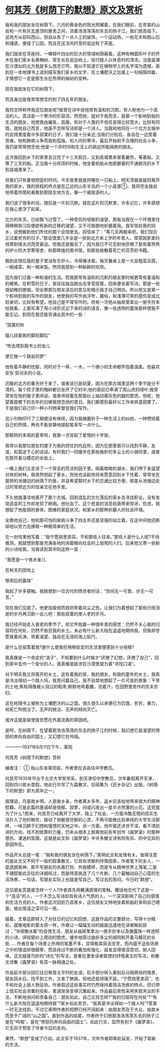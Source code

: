 # [何其芳《树荫下的默想》原文及赏析](https://www.vrrw.net/wx/8795.html)

我和我的朋友坐在树荫下。六月的黄金色的阳光照耀着。在我们眼前，在苍翠的山岩和一片有灰瓦屋顶的屋舍之间，流着浩浩荡荡的东去的扬子江。我们居高临下。这地方从前叫西山，但自从有了一点人工的装饰，一个运动场，一些花木和假山石和铺道，便成了公园。而且在这凉风时至的岩边有了茶座。

我们就坐在茶座间。一棵枝叶四出的巨大的常绿树荫蔽着。这种有椭圆形叶子的乔木在我们家乡名黄桷树，常生长在岩边岭上，给行路人以休息时的清凉。当我留滞在沙漠似的北方我是多么想念它呵，我以不知道它在植物学上的名字深为遗憾，直到在一本地理书上读到描写我们家乡的文字，在土壤肥沃之后接上一句榕荫四垂，才猜想它一定是那生长在热带的榕树的变种。

现在我就坐在它的树荫下。

而且身边是我常常想念的别了四五年的朋友。



我将怎样称呼我这位朋友呢?我曾在诗中说他常有温和的沉默。有人称他为一个高洁的人。高洁是一个寒冷的形容词，然而他，就对于我而言，是第一个影响到我的生活的朋友，他使我由褊急，孤傲，和对于人类的不信任变得比较宽大，比较有同情。就他自己而言，他虽不怎样写诗却是一个诗人。当我和他同在一个北方古城中的会馆里度着许多寂寞的日子，我们是十分亲近;当我们分别后，各自在一边受着苦难，他和肺病斗争而我和孤独，和人间的寒冷，最后开始和不合理的社会斗争，我仍是常常想念他;他是一个非时间和生活上的疏远所能隔绝的朋友。

这次我回到乡下的家里去过完了十三天假日，又到县城里来冒着暑热，等着船。又等了三天的船。正当我十分厌烦的时候，他坐着帆船从他那僻塞的不通邮讯的乡下到县城里来了。

但我们只有着很短促的时间。今天夜里我就将睡在一只船上，明天清晨我就将离开我的家乡。我的旅程的终点是在辽远的山东半岛的一个小县里①。我将完全独自地带着热情和勇敢到那陌生地方去，像一个被放逐的人。

我们说了很多的话，随后是一片刻沉默。就在这片刻沉默里，许多记忆，许多感想在我心里浮了起来。

北方的冬天。已经飘飞过雪了。一种奇异的悒郁的渴望，那每当我在一个环境里住得稍稍熟习后便欲有新的迁移的渴望，又不可抵御地折磨着我。我写信给我的同乡，说想搬到他们所住的那个会馆里去。回信来了：“等几天再搬来吧，我们现在正过着贫穷的日子。”那会馆里几乎全是一些到北方来上学的年青人，常常因家里的钱寄到得太迟而受窘迫。但我还是搬去了，因为我已不可忍耐地厌倦了那有着熊熊的炉火的大学寄宿舍，和那辉煌的图书馆，和那些放散着死亡的芬芳的书籍。

搬到会馆后我的屋子里没有生炉火，冷得像冰窖。每天餐桌上是一大盆粗菜豆腐，一碗咸菜，和一锅米饭。然而我感到一种新鲜的欢欣。

因为我们过着一种和谐的生活。而我那常有温和的沉默的朋友那时候更常有着温和的微笑。在积雪的日子，我往往独自跑出去享受寂寞，回来便坐着写诗。那是一些很幼稚的歌唱，但全靠那位朋友读后的意见和暗示我才自己明白。所以他又是第一个影响到我的写作的朋友，他使我的写作由浮夸，庸俗，和浅薄可笑的感伤变成比较亲切，比较有希望。他自己是不常写作的。但有一次他从抽屉里拿出一册手抄本给我看，上面写满了用小诗形式记下来的诗的语言，像一些透明的露珠那样使我不能忘记。到现在我还能背诵出其中的一些：

“寂寞的秋

猫儿绕着我的脚前脚后”

“吹去爬到我书上的虫儿

使它做一个跳岩的梦”

他有着平静的忧郁，同时对于一草，一木，一个微小的生命都怀抱着温柔。他喜欢安东·契诃夫的小说。

迟晚的北方的春天终于来了，或者说已是初夏，因为在那古城里这两个季节是分不清的。每个院子里的槐树都已张开了它的伞;他的窗前已牵满了爬山虎的绿叶;我常常坐在他的屋子里闲谈，或者谛视着在那窗纱上抽动着灰色的腿的壁虎。他呢，他望着屋檐下的去年的旧蜂窝想念他的昔日。我们都感到最好以工作来排遣寂寞了。于是我们自己印一种小刊物来督促我们写作。

这小刊物印行了三期便没有继续，因为我被磨折于一种生活上的纠纷，一种燃烧着自己的热情，再也不能安静地提起笔来写一点什么。

那郁热的多雨的夏季呵，我第一次背起了爱情的十字架。

我常以我那位朋友的屋子为我的烦忧的托庇所，因为在那里我可以找到平静，友谊，和莫逆于心的谈话。有时我们一同缓步在那些曲折的多尘土的小胡同里，或者在那开着马樱花的长街上。

一晚上我们又走进了一个常去的荒凉的园子里。隔着暗暗的湖水，我们停下来遥望对岸的树林。我突然想起了家乡。而他也谈起他将来愿意回到乡下住着，常常坐在屋侧的池塘边的树荫下钓鱼，并且希望那时乡下的交通比较方便，邮差从池塘边走过时常把远方的信亲交在他手里。

不久他就凄凉地离开了那个古城，回到混乱的文化落后的家乡去寻找职业。没有发现适宜的工作却发现了肺病。他吐血了。这个悲哀的消息给我带来惊讶，忧虑，我想起了他瘦弱的身体，困难的家庭状况，和家乡的那种折磨人的社会环境。

全靠他自己，他和那可怕的疾病斗争了四五年还是坚强的站立着。在这中间他还断续地以劳力去换取一种极简单的生活。

在一封信里他写着：“我宁愿挑葱卖蒜，不和那些人往来。”那些人是什么人呢?不待推测，我就想到那是充满各地的闭着眼向社会的上层爬的人们。后来他又寄一些新的小诗给我，当我读到其中的这样一首：

“我愿是一个拣水雀儿

在秋天的田坎上

啄雨后的露珠”

我起了许多感触。我联想到一位古代的愤世者的话：“世间无一可食，亦无一可言。”

现在我们见面了。他更加瘦弱而我则带着风尘之色。让我们为着想起了那些已经消逝的岁月再沉默一会儿吧：那些寂寞的使人老的岁月。

我已经开始走入衰老的季节了，却又怀抱着一种很年青的感觉：仍然不关心我的归宿将在何处，仍然不依恋我的乡土。未必有什么新大陆在遥遥地期待我，但我却甘愿冒着风涛，带着渴望，独自在无涯的海上航行。

是什么在驱策着我?是什么使我在稍稍安定的生活里便感到十分悒郁?

我真像是一个命定的“浪子”，不知要到什么时候才“厌倦了幻想，厌倦了自己”，回到家中去作一个安分的人。我真像是跋涉在沙漠里就为着“寻找口渴”。

对于明天我又将离开的乡土，这有着我的家，我的朋友，和我的童年的乡土，我真是冷淡得如一个路人吗，我责问着自己。我不自禁地想起了一片可哀的景象：干旱的土地;焦枯得像被火烧过的稻禾;默默地弯着腰，流着汗，在田野里劳作的农夫农妇。

这在地理书上被称为土壤肥沃的山之国，很久很久以来便已为饥饿，贫穷，暴力，和死亡所统治了。无声的统治，无声的倾向灭亡。

或许这就是驱使我甘愿在外面流离的原因吧。

是呵，在树荫下，在望着那浩浩荡荡的东去的扬子江的时候，我幻想它是渴望的愤怒的奔向自由的国土，又幻想它在呜咽。

————1937年6月11日下午，莱阳

何其芳《树荫下的默想》赏析

编者注： ① 指山东省莱阳县，作者曾在该县任中学教员。

何其芳1935年毕业于北京大学哲学系，到天津任中学教员，次年暑假离开天津，回到四川故乡度假。他此行共写了九篇散文，后结集为《还乡杂记》出版，《树荫下的默想》即为其中之一。

按理说，月是故乡明，人是故乡亲，作者离乡多年，返乡应该给他带来很大的精神慰藉，可是此篇的基调却是悒郁、寂寥，间或闪发出一星半点愤激的火花。这究竟为了什么?原来，何其芳已经离开了大学，踏上了社会，一方面冷酷无情的现实生活扑入了他的眼帘，拨动了他敏感忧郁的心灵，不再可能像比较单纯的大学生活那样，一味沉醉于幻想和憧憬的天地之中。另一方面，他毕竟还涉世不深，看不清前进的方向，找不到依靠的力量，仍未从根本上脱离他前些年创作《画梦录》时那种感伤、凄迷的氛围，这就是此文和《画梦录》中许多散文诗有同有异、同中见异的原因所在。

作品开头总提一笔：“我和我的朋友坐在树荫下。”表明此文和友情有关。值得注意的是此文又不同于一般的叙事散文，它具有浓郁的抒情因素，作者笔下的友人，一是遗貌取神，即不写朋友的衣着打扮、外貌模样，而是专从精神世界上落笔;二是不铺叙彼此交往的详细经过，而是特意挑选了几个片断，几个最触动自己心弦的生活场景，一句话，写朋友实际上也就是写自己，写过去的苦闷，今日的“默想”。

这位朋友究竟是怎样一个人?作者首先用蘸满感情的笔触，概括地交代了这是一个“高洁”的人，一个不怎么写诗却具有诗人气质的人，一个深深影响了自己的感情和生活方式的人。作者这次回到万县家乡，这位朋友又特地坐着帆船赶来和自己晤面，彼此情谊之深可见一斑。

接着，文章迅即转入了对往日的记忆和回想，这是作品的主要部分，写得十分精彩。就像电影的蒙太奇一样，作者让一幅幅生动的画面迅速地在读者眼前掠过：“冷得像冰窖”的会馆生活，朋友从抽屉里拿出一册手抄本以及像露珠一样透明的小诗，谛视窗纱上爬动的壁虎，缓步地穿过曲折多尘的胡同和开着马樱花的长街……作者在每个场景上所用的笔墨不多，显得极其简洁空灵，而内蕴于这些场景之中的情谊却很醇厚，而且经过不断的叠加和强化，益发显得情深意切，耐人回味。这无疑是巧妙的“诗化”的写法，是重在激发读者联想的抒情美文的写法，和散文诗集《画梦录》有其一脉相通之处。

作品前半部分回忆往日聚首北平时的友谊，后半部分转入离别后分隔两地的情景，朋友回乡后，找不到工作，又害了肺病，但他还是顽强不屈，“宁愿挑葱卖蒜”，也不和社会上层人物妥协。作者叙述这些事实时仍然保持着简洁洗练的特点，但已带上现实社会浓重的投影，笔调渐渐变得沉重起来。作品最后索性采用夹叙夹议的手法，不断地询问和责备自己：朋友如此，自己又将怎样?“我的归宿将在何处”?“有什么新大陆在遥遥地期待我”?家乡如此贫穷，“我真是冷淡得如一个路人吗”?答案一时无法找到，不过它表明作者的视野已经开阔起来：由朋友而及于大众，由故乡而至于广阔的“山之国”。直到作品的结尾，作者终于幻想那浩浩荡荡东去的扬子江是在“呜咽”，是在“愤怒的奔向自由的国土”。如此行文，显然有别于《画梦录》，它无异于预告了作者今后的走向。

果然，“默想”变成了行动。此文写于1937年，次年作者即奔赴延安，开始了崭新的生活。

